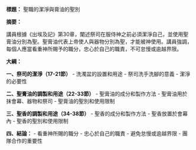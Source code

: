 **標題：** 聖職的潔淨與膏油的聖別

**摘要：**

講員根據《出埃及記》第30章，闡述祭司在服侍神之前必須潔淨自己，並使用聖膏油分別為聖。聖膏油代表上帝使人與器物分別為聖，才能被神使用。講員強調，每個人應當看重神所賜予的職分，忠心於自己的職責，不可怠慢或逾越界限。

**大綱：**

**一、祭司的潔淨（17-21節）**
    - 洗濁盆的設置和用途
    - 祭司洗手洗腳的意義
    - 潔淨的必要性

**二、聖膏油的調製和用途（22-33節）**
    - 聖膏油的成分和製作方法
    - 聖膏油用於抹會幕、器物和祭司
    - 聖膏油的聖別和使用限制

**三、聖香的調製和用途（34-38節）**
    - 聖香的成分和製作方法
    - 聖香放置於會幕內
    - 聖香的聖別和使用限制

**四、結論：**
    - 看重神所賜的職分
    - 忠心於自己的職責
    - 避免怠慢或逾越界限
    - 團隊合作的重要性